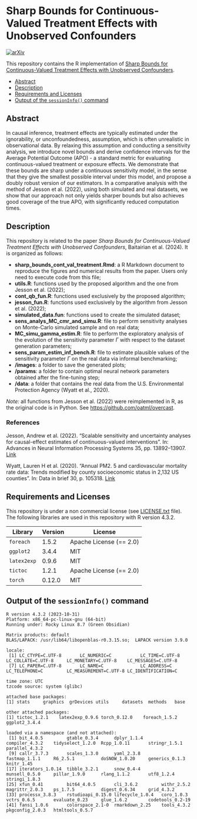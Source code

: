 # Sharp Bounds for Continuous-Valued Treatment Effects with Unobserved Confounders

[![arXiv](https://img.shields.io/badge/stat.ME-arXiv%3A2411.02231-B31B1B.svg)](https://arxiv.org/abs/2411.02231)

This repository contains the R implementation of [Sharp Bounds for Continuous-Valued Treatment Effects with Unobserved Confounders](https://arxiv.org/abs/2411.02231).

* [Abstract](#abstract)
* [Description](#description)
* [Requirements and Licenses](#requirements-and-licenses)
* [Output of the `sessionInfo()` command](#output-of-the-sessioninfo-command)

## Abstract

In causal inference, treatment effects are typically estimated under the ignorability, or unconfoundedness, assumption, which is often unrealistic in observational data. By relaxing this assumption and conducting a sensitivity analysis, we introduce novel bounds and derive confidence intervals for the Average Potential Outcome (APO) - a standard metric for evaluating continuous-valued treatment or exposure effects. We demonstrate that these bounds are sharp under a continuous sensitivity model, in the sense that they give the smallest possible interval under this model, and propose a doubly robust version of our estimators. In a comparative analysis with the method of Jesson et al. (2022), using both simulated and real datasets, we show that our approach not only yields sharper bounds but also achieves good coverage of the true APO, with significantly reduced computation times.

## Description
This repository is related to the paper *Sharp Bounds for Continuous-Valued Treatment Effects with Unobserved Confounders*, Baitairian et al. (2024). It is organized as follows:

- **sharp_bounds_cont_val_treatment.Rmd**: a R Markdown document to reproduce the figures and numerical results from the paper. Users only need to execute code from this file;
- **utils.R**: functions used by the proposed algorithm and the one from Jesson et al. (2022);
- **cont_qb_fun.R**: functions used exclusively by the proposed algorithm;
- **jesson_fun.R**: functions used exclusively by the algorithm from Jesson et al. (2022);
- **simulated_data.fun**: functions used to create the simulated dataset;
- **sens_analys_MC_cmr_and_simu.R**: file to perform sensitivity analyses on Monte-Carlo simulated sample and on real data;
- **MC_simu_gamma_estim.R**: file to perform the exploratory analysis of the evolution of the sensitivity parameter $\Gamma$ with respect to the dataset generation parameters;
- **sens_param_estim_inf_bench.R**: file to estimate plausible values of the sensitivity parameter $\Gamma$ on the real data via informal benchmarking;
- **/images**: a folder to save the generated plots;
- **/params**: a folder to contain optimal neural network parameters obtained after the fine-tuning step;
- **/data**: a folder that contains the real data from the U.S. Environmental Protection Agency (Wyatt et al., 2020).

*Note:* all functions from Jesson et al. (2022) were reimplemented in R, as the original code is in Python. See https://github.com/oatml/overcast.

### References
Jesson, Andrew et al. (2022). “Scalable sensitivity and uncertainty analyses for causal-effect estimates of continuous-valued interventions”. In: Advances in Neural Information Processing Systems 35, pp. 13892–13907. [Link](https://proceedings.neurips.cc/paper_files/paper/2022/hash/5a29c3d172b80bab1238ddc227246c52-Abstract-Conference.html)

Wyatt, Lauren H et al. (2020). “Annual PM2. 5 and cardiovascular mortality rate data: Trends modified by county socioeconomic status in 2,132 US counties”. In: Data in brief 30, p. 105318. [Link](https://pubmed.ncbi.nlm.nih.gov/32258262/)

## Requirements and Licenses
This repository is under a non commercial license (see [LICENSE.txt](./LICENSE.txt) file). The following libraries are used in this repository with R version 4.3.2.

|Library|Version|License|
|---|---|---|
|`foreach`|1.5.2|Apache License (== 2.0)|
|`ggplot2`|3.4.4|MIT|
|`latex2exp`|0.9.6|MIT|
|`tictoc`|1.2.1|Apache License (== 2.0)|
|`torch`|0.12.0|MIT|

## Output of the `sessionInfo()` command

```
R version 4.3.2 (2023-10-31)
Platform: x86_64-pc-linux-gnu (64-bit)
Running under: Rocky Linux 8.7 (Green Obsidian)

Matrix products: default
BLAS/LAPACK: /usr/lib64/libopenblas-r0.3.15.so;  LAPACK version 3.9.0

locale:
 [1] LC_CTYPE=C.UTF-8       LC_NUMERIC=C           LC_TIME=C.UTF-8        LC_COLLATE=C.UTF-8     LC_MONETARY=C.UTF-8    LC_MESSAGES=C.UTF-8   
 [7] LC_PAPER=C.UTF-8       LC_NAME=C              LC_ADDRESS=C           LC_TELEPHONE=C         LC_MEASUREMENT=C.UTF-8 LC_IDENTIFICATION=C   

time zone: UTC
tzcode source: system (glibc)

attached base packages:
[1] stats     graphics  grDevices utils     datasets  methods   base     

other attached packages:
[1] tictoc_1.2.1    latex2exp_0.9.6 torch_0.12.0    foreach_1.5.2   ggplot2_3.4.4  

loaded via a namespace (and not attached):
 [1] bit_4.0.5         gtable_0.3.4      dplyr_1.1.4       compiler_4.3.2    tidyselect_1.2.0  Rcpp_1.0.11       stringr_1.5.1     parallel_4.3.2   
 [9] callr_3.7.3       scales_1.3.0      yaml_2.3.8        fastmap_1.1.1     R6_2.5.1          doSNOW_1.0.20     generics_0.1.3    knitr_1.45       
[17] iterators_1.0.14  tibble_3.2.1      snow_0.4-4        munsell_0.5.0     pillar_1.9.0      rlang_1.1.2       utf8_1.2.4        stringi_1.8.3    
[25] xfun_0.41         bit64_4.0.5       cli_3.6.2         withr_2.5.2       magrittr_2.0.3    ps_1.7.5          digest_0.6.34     grid_4.3.2       
[33] processx_3.8.3    rstudioapi_0.15.0 lifecycle_1.0.4   coro_1.0.3        vctrs_0.6.5       evaluate_0.23     glue_1.6.2        codetools_0.2-19 
[41] fansi_1.0.6       colorspace_2.1-0  rmarkdown_2.25    tools_4.3.2       pkgconfig_2.0.3   htmltools_0.5.7
```
